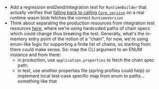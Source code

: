 - Add a regression end2end/integration test for `RuntimeBuilder` that actually verifies
  that [falling back to calling `Core_version`](https://github.com/LimeChain/Fruzhin/blob/428d8589b7cf2f429cdedb43243d68ba84f29ecb/src/main/java/com/limechain/runtime/RuntimeBuilder.java#L48)
  on a real runtime wasm blob fetches the correct `RuntimeVersion`
- Think about separating the production resources from integration test resources
  [here](https://github.com/LimeChain/Fruzhin/blob/428d8589b7cf2f429cdedb43243d68ba84f29ecb/src/test/java/com/limechain/chain/StateRootHashesIntegrationTest.java#L17-L21),
  where we're using hardcoded paths of chain specs which could change thus breaking the test. Generally, what's the in-memory entry point of the notion of a "chain", for now, we're using enum-like logic for supporting a finite list of chains, so starting from there could make sense. 
  So: map the CLI argument to an ENUM instance and from there: 
  - in production, use `application.properties` to fetch the chain spec path;
  - in test, use another properties file (spring profiles could help) or implement local test-case specific map from enum to paths... something like that